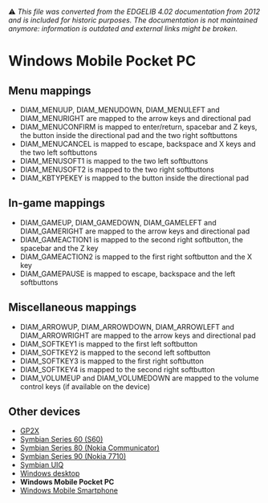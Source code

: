 :warning: _This file was converted from the EDGELIB 4.02 documentation from 2012 and is included for historic purposes. The documentation is not maintained anymore: information is outdated and external links might be broken._

# Windows Mobile Pocket PC

## Menu mappings
* DIAM_MENUUP, DIAM_MENUDOWN, DIAM_MENULEFT and DIAM_MENURIGHT are mapped to the arrow keys and directional pad
* DIAM_MENUCONFIRM is mapped to enter/return, spacebar and Z keys, the button inside the directional pad and the two right softbuttons
* DIAM_MENUCANCEL is mapped to escape, backspace and X keys and the two left softbuttons
* DIAM_MENUSOFT1 is mapped to the two left softbuttons
* DIAM_MENUSOFT2 is mapped to the two right softbuttons
* DIAM_KBTYPEKEY is mapped to the button inside the directional pad

## In-game mappings
* DIAM_GAMEUP, DIAM_GAMEDOWN, DIAM_GAMELEFT and DIAM_GAMERIGHT are mapped to the arrow keys and directional pad
* DIAM_GAMEACTION1 is mapped to the second right softbutton, the spacebar and the Z key
* DIAM_GAMEACTION2 is mapped to the first right softbutton and the X key
* DIAM_GAMEPAUSE is mapped to escape, backspace and the left softbuttons

## Miscellaneous mappings
* DIAM_ARROWUP, DIAM_ARROWDOWN, DIAM_ARROWLEFT and DIAM_ARROWRIGHT are mapped to the arrow keys and directional pad
* DIAM_SOFTKEY1 is mapped to the first left softbutton
* DIAM_SOFTKEY2 is mapped to the second left softbutton
* DIAM_SOFTKEY3 is mapped to the first right softbutton
* DIAM_SOFTKEY4 is mapped to the second right softbutton
* DIAM_VOLUMEUP and DIAM_VOLUMEDOWN are mapped to the volume control keys (if available on the device)

## Other devices
* [GP2X](classeinput_map_gp2x.md)
* [Symbian Series 60 (S60)](classeinput_map_s60.md)
* [Symbian Series 80 (Nokia Communicator)](classeinput_map_s80.md)
* [Symbian Series 90 (Nokia 7710)](classeinput_map_s90.md)
* [Symbian UIQ](classeinput_map_uiq.md)
* [Windows desktop](classeinput_map_desktop.md)
* **Windows Mobile Pocket PC**
* [Windows Mobile Smartphone](classeinput_map_smartphone.md)

